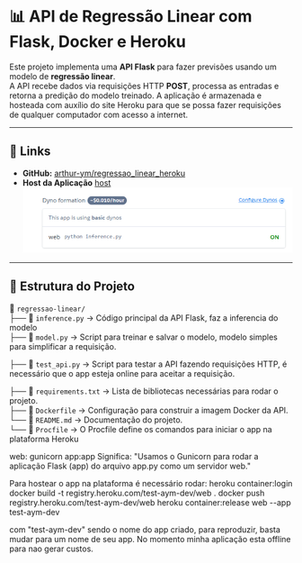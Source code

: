 # 📊 API de Regressão Linear com Flask, Docker e Heroku

Este projeto implementa uma **API Flask** para fazer previsões usando um modelo de **regressão linear**.  
A API recebe dados via requisições HTTP **POST**, processa as entradas e retorna a predição do modelo treinado.
A aplicação é armazenada e hosteada com auxílio do site Heroku para que se possa fazer requisições de qualquer computador com acesso a internet.

---

## 🚀 **Links**
- **GitHub:** [arthur-ym/regressao_linear_heroku](https://github.com/arthur-ym/regressao_linear_heroku)  
- **Host da Aplicação** [host](https://test-aym-dev-be5a9d8cc90f.herokuapp.com/predict) 
![alt text](image.png)
---

## 📂 **Estrutura do Projeto**
📁 `regressao-linear/`  
├── 📄 `inference.py` → Código principal da API Flask, faz a inferencia do modelo  
├── 📄 `model.py` → Script para treinar e salvar o modelo, modelo simples para simplificar a requisição.

├── 📄 `test_api.py` → Script para testar a API fazendo requisições HTTP, é necessário que o app esteja online para aceitar a requisição.

├── 📄 `requirements.txt` → Lista de bibliotecas necessárias para rodar o projeto.  
├── 📄 `Dockerfile` → Configuração para construir a imagem Docker da API.  
└── 📄 `README.md` → Documentação do projeto.  
└── 📄 `Procfile` → O Procfile define os comandos para iniciar o app na plataforma Heroku

web: gunicorn app:app
Significa:
"Usamos o Gunicorn para rodar a aplicação Flask (app) do arquivo app.py como um servidor web."

Para hostear o app na plataforma é necessário rodar:
heroku container:login
docker build -t registry.heroku.com/test-aym-dev/web .
docker push registry.heroku.com/test-aym-dev/web
heroku container:release web --app test-aym-dev

com "test-aym-dev" sendo o nome do app criado, para reproduzir, basta mudar para um nome de seu app.
No momento minha aplicação esta offline para nao gerar custos.
